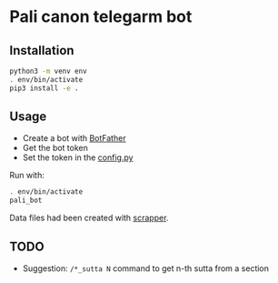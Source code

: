 # Pali canon telegarm bot

## Installation
```bash
python3 -m venv env
. env/bin/activate
pip3 install -e .
```

## Usage
- Create a bot with [BotFather](https://t.me/BotFather)
- Get the bot token
- Set the token in the [config.py](./config.py)

Run with:
```bash
. env/bin/activate
pali_bot
```

Data files had been created with
[scrapper](https://gitlab.com/bergentroll/theravada-ru-sutta-scrapper).

## TODO
- Suggestion: `/*_sutta N` command to get n-th sutta from a section
